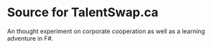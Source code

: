 Source for TalentSwap.ca
=======

An thought experiment on corporate cooperation as well as a learning adventure in F#.
